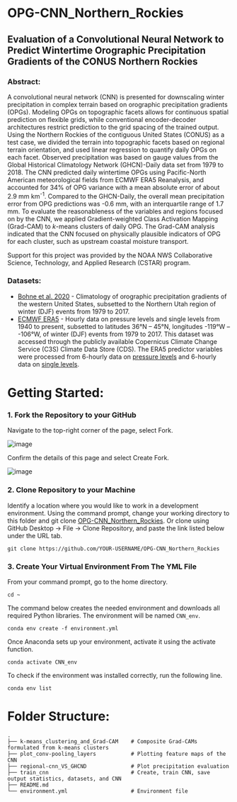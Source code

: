 # OPG-CNN_Northern_Rockies

## Evaluation of a Convolutional Neural Network to Predict Wintertime Orographic Precipitation Gradients of the CONUS Northern Rockies

### Abstract: 

A convolutional neural network (CNN) is presented for downscaling winter precipitation in complex terrain based on orographic precipitation gradients (OPGs). Modeling OPGs on topographic facets allows for continuous spatial prediction on flexible grids, while conventional encoder-decoder architectures restrict prediction to the grid spacing of the trained output. Using the Northern Rockies of the contiguous United States (CONUS) as a test case, we divided the terrain into topographic facets based on regional terrain orientation, and used linear regression to quantify daily OPGs on each facet. Observed precipitation was based on gauge values from the Global Historical Climatology Network (GHCN)-Daily data set from 1979 to 2018. The CNN predicted daily wintertime OPGs using Pacific-North American meteorological fields from ECMWF ERA5 Reanalysis, and accounted for 34% of OPG variance with a mean absolute error of about 2.9 mm km<sup>-1</sup>. Compared to the GHCN-Daily, the overall mean precipitation error from OPG predictions was -0.6 mm, with an interquartile range of 1.7 mm. To evaluate the reasonableness of the variables and regions focused on by the CNN, we applied Gradient-weighted Class Activation Mapping (Grad-CAM) to _k_-means clusters of daily OPG. The Grad-CAM analysis indicated that the CNN focused on physically plausible indicators of OPG for each cluster, such as upstream coastal moisture transport.

Support for this project was provided by the NOAA NWS Collaborative Science, Technology, and Applied Research (CSTAR) program. 

### Datasets:
* [Bohne et al. 2020](https://doi.org/10.1175/JHM-D-19-0229.1) - Climatology of orographic precipitation gradients of the western United States, subsetted to the Northern Utah region of winter (DJF) events from 1979 to 2017.
* [ECMWF ERA5](https://doi.org/10.1002/qj.3803) - Hourly data on pressure levels and single levels from 1940 to present, subsetted to latitudes 36°N – 45°N, longitudes -119°W – -106°W, of winter (DJF) events from 1979 to 2017. This dataset was accessed through the publicly available Copernicus Climate Change Service (C3S) Climate Data Store (CDS). The ERA5 predictor variables were processed from 6-hourly data on [pressure levels](https://cds.climate.copernicus.eu/cdsapp#!/dataset/reanalysis-era5-pressure-levels?tab=overview) and 6-hourly data on [single levels](https://cds.climate.copernicus.eu/cdsapp#!/dataset/reanalysis-era5-single-levels?tab=form).

# Getting Started:
### 1. Fork the Repository to your GitHub

Navigate to the top-right corner of the page, select Fork.

![image](https://github.com/s-wolvin/OPG-CNN-Northern-Utah-CIROH-Workshop/assets/34422513/6b96d86e-1ebb-4652-b0f8-c37fb46da3ca)

Confirm the details of this page and select Create Fork.

![image](https://github.com/s-wolvin/OPG-CNN-Northern-Utah-CIROH-Workshop/assets/34422513/343220ce-ec44-40be-a712-f21eaa2dbccc)

### 2. Clone Repository to your Machine
Identify a location where you would like to work in a development environment. Using the command prompt, change your working directory to this folder and git clone [OPG-CNN_Northern_Rockies](https://github.com/s-wolvin/OPG-CNN_Northern_Rockies). Or clone using GitHub Desktop -> File -> Clone Repository, and paste the link listed below under the URL tab.
```
git clone https://github.com/YOUR-USERNAME/OPG-CNN_Northern_Rockies
```

### 3. Create Your Virtual Environment From The YML File
From your command prompt, go to the home directory.
```
cd ~
```
The command below creates the needed environment and downloads all required Python libraries. The environment will be named `CNN_env`.
```
conda env create -f environment.yml
```
Once Anaconda sets up your environment, activate it using the activate function.
```
conda activate CNN_env
```
To check if the environment was installed correctly, run the following line.
```
conda env list
```



# Folder Structure:
    .
    ├── k-means_clustering_and_Grad-CAM    # Composite Grad-CAMs formulated from k-means clusters
    ├── plot_conv-pooling_layers           # Plotting feature maps of the CNN
    ├── regional-cnn_VS_GHCND              # Plot precipitation evaluation
    ├── train_cnn                          # Create, train CNN, save output statistics, datasets, and CNN
    ├── README.md                 
    └── environment.yml                    # Environment file
